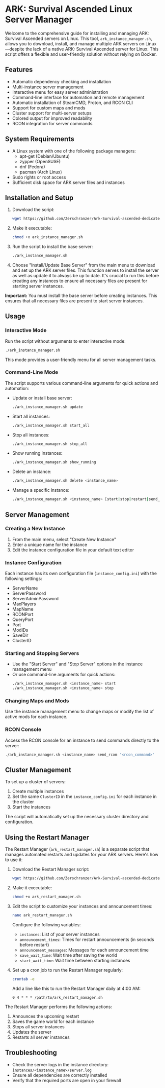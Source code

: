 # ARK: Survival Ascended Linux Server Manager

Welcome to the comprehensive guide for installing and managing ARK: Survival Ascended servers on Linux. This tool, `ark_instance_manager.sh`, allows you to download, install, and manage multiple ARK servers on Linux—despite the lack of a native ARK: Survival Ascended server for Linux. This script offers a flexible and user-friendly solution without relying on Docker.

## Features

- Automatic dependency checking and installation
- Multi-instance server management
- Interactive menu for easy server administration
- Command-line interface for automation and remote management
- Automatic installation of SteamCMD, Proton, and RCON CLI
- Support for custom maps and mods
- Cluster support for multi-server setups
- Colored output for improved readability
- RCON integration for server commands

## System Requirements

- A Linux system with one of the following package managers:
  - apt-get (Debian/Ubuntu)
  - zypper (OpenSUSE)
  - dnf (Fedora)
  - pacman (Arch Linux)
- Sudo rights or root access
- Sufficient disk space for ARK server files and instances

## Installation and Setup

1. Download the script:
   ```bash
   wget https://github.com/Zerschranzer/Ark-Survival-ascended-dedicated-server-without-docker/raw/main/ark_instance_manager.sh
   ```

2. Make it executable:
   ```bash
   chmod +x ark_instance_manager.sh
   ```

3. Run the script to install the base server:
   ```bash
   ./ark_instance_manager.sh
   ```

4. Choose "Install/Update Base Server" from the main menu to download and set up the ARK server files. This function serves to install the server as well as update it to always be up to date. It's crucial to run this before creating any instances to ensure all necessary files are present for starting server instances.

**Important:** You must install the base server before creating instances. This ensures that all necessary files are present to start server instances.

## Usage

### Interactive Mode

Run the script without arguments to enter interactive mode:

```bash
./ark_instance_manager.sh
```

This mode provides a user-friendly menu for all server management tasks.

### Command-Line Mode

The script supports various command-line arguments for quick actions and automation:

- Update or install base server:
  ```bash
  ./ark_instance_manager.sh update
  ```

- Start all instances:
  ```bash
  ./ark_instance_manager.sh start_all
  ```

- Stop all instances:
  ```bash
  ./ark_instance_manager.sh stop_all
  ```

- Show running instances:
  ```bash
  ./ark_instance_manager.sh show_running
  ```

- Delete an instance:
  ```bash
  ./ark_instance_manager.sh delete <instance_name>
  ```

- Manage a specific instance:
  ```bash
  ./ark_instance_manager.sh <instance_name> [start|stop|restart|send_rcon "<rcon_command>"]
  ```

## Server Management

### Creating a New Instance

1. From the main menu, select "Create New Instance"
2. Enter a unique name for the instance
3. Edit the instance configuration file in your default text editor

### Instance Configuration

Each instance has its own configuration file (`instance_config.ini`) with the following settings:

- ServerName
- ServerPassword
- ServerAdminPassword
- MaxPlayers
- MapName
- RCONPort
- QueryPort
- Port
- ModIDs
- SaveDir
- ClusterID

### Starting and Stopping Servers

- Use the "Start Server" and "Stop Server" options in the instance management menu
- Or use command-line arguments for quick actions:
  ```bash
  ./ark_instance_manager.sh <instance_name> start
  ./ark_instance_manager.sh <instance_name> stop
  ```

### Changing Maps and Mods

Use the instance management menu to change maps or modify the list of active mods for each instance.

### RCON Console

Access the RCON console for an instance to send commands directly to the server:

```bash
./ark_instance_manager.sh <instance_name> send_rcon "<rcon_command>"
```

## Cluster Management

To set up a cluster of servers:

1. Create multiple instances
2. Set the same `ClusterID` in the `instance_config.ini` for each instance in the cluster
3. Start the instances

The script will automatically set up the necessary cluster directory and configuration.

## Using the Restart Manager

The Restart Manager (`ark_restart_manager.sh`) is a separate script that manages automated restarts and updates for your ARK servers. Here's how to use it:

1. Download the Restart Manager script:
   ```bash
   wget https://github.com/Zerschranzer/Ark-Survival-ascended-dedicated-server-without-docker/raw/main/ark_restart_manager.sh
   ```

2. Make it executable:
   ```bash
   chmod +x ark_restart_manager.sh
   ```

3. Edit the script to customize your instances and announcement times:
   ```bash
   nano ark_restart_manager.sh
   ```

   Configure the following variables:
   - `instances`: List of your server instances
   - `announcement_times`: Times for restart announcements (in seconds before restart)
   - `announcement_messages`: Messages for each announcement time
   - `save_wait_time`: Wait time after saving the world
   - `start_wait_time`: Wait time between starting instances

4. Set up a cron job to run the Restart Manager regularly:
   ```bash
   crontab -e
   ```
   
   Add a line like this to run the Restart Manager daily at 4:00 AM:
   ```
   0 4 * * * /path/to/ark_restart_manager.sh
   ```

The Restart Manager performs the following actions:
1. Announces the upcoming restart
2. Saves the game world for each instance
3. Stops all server instances
4. Updates the server
5. Restarts all server instances

## Troubleshooting

- Check the server logs in the instance directory: `instances/<instance_name>/server.log`
- Ensure all dependencies are correctly installed
- Verify that the required ports are open in your firewall
